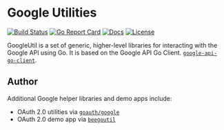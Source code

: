 # Google Utilities

[![Build Status][build-status-svg]][build-status-url]
[![Go Report Card][goreport-svg]][goreport-url]
[![Docs][docs-godoc-svg]][docs-godoc-url]
[![License][license-svg]][license-url]

 [build-status-svg]: https://github.com/grokify/gogoogle/workflows/test/badge.svg?branch=master
 [build-status-url]: https://github.com/grokify/gogoogle/actions
 [goreport-svg]: https://goreportcard.com/badge/github.com/grokify/gogoogle
 [goreport-url]: https://goreportcard.com/report/github.com/grokify/gogoogle
 [docs-godoc-svg]: https://pkg.go.dev/badge/github.com/grokify/gogoogle
 [docs-godoc-url]: https://pkg.go.dev/github.com/grokify/gogoogle
 [license-svg]: https://img.shields.io/badge/license-MIT-blue.svg
 [license-url]: https://github.com/grokify/gogoogle/blob/master/LICENSE

GoogleUtil is a set of generic, higher-level libraries for interacting with the Google API using Go. It is based on the Google API Go Client. [`google-api-go-client`](https://github.com/google/google-api-go-client).

## Author

Additional Google helper libraries and demo apps include:

* OAuth 2.0 utilities via [`goauth/google`](https://github.com/grokify/goauth/tree/master/google)
* OAuth 2.0 demo app via [`beegoutil`](https://github.com/grokify/beegoutil)